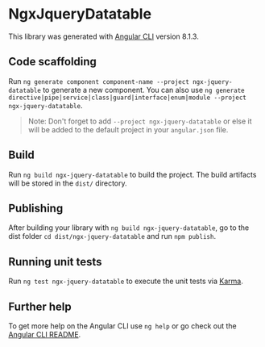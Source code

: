 # NgxJqueryDatatable

This library was generated with [Angular CLI](https://github.com/angular/angular-cli) version 8.1.3.

## Code scaffolding

Run `ng generate component component-name --project ngx-jquery-datatable` to generate a new component. You can also use `ng generate directive|pipe|service|class|guard|interface|enum|module --project ngx-jquery-datatable`.
> Note: Don't forget to add `--project ngx-jquery-datatable` or else it will be added to the default project in your `angular.json` file. 

## Build

Run `ng build ngx-jquery-datatable` to build the project. The build artifacts will be stored in the `dist/` directory.

## Publishing

After building your library with `ng build ngx-jquery-datatable`, go to the dist folder `cd dist/ngx-jquery-datatable` and run `npm publish`.

## Running unit tests

Run `ng test ngx-jquery-datatable` to execute the unit tests via [Karma](https://karma-runner.github.io).

## Further help

To get more help on the Angular CLI use `ng help` or go check out the [Angular CLI README](https://github.com/angular/angular-cli/blob/master/README.md).
